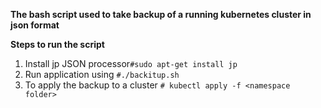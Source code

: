 **The bash script used to take backup of a running kubernetes cluster in json format**


**Steps to run the script**
 1. Install jp JSON processor`#sudo apt-get install jp` 
 2. Run application using `#./backitup.sh`
 3. To apply the backup to a cluster `# kubectl apply -f <namespace folder>`